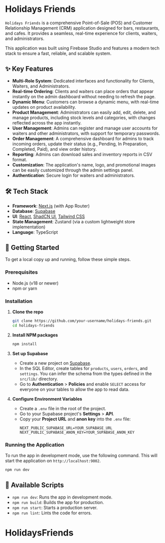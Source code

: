 # Holidays Friends

`Holidays Friends` is a comprehensive Point-of-Sale (POS) and Customer Relationship Management (CRM) application designed for bars, restaurants, and cafes. It provides a seamless, real-time experience for clients, waiters, and administrators.

This application was built using Firebase Studio and features a modern tech stack to ensure a fast, reliable, and scalable system.

## ✨ Key Features

- **Multi-Role System**: Dedicated interfaces and functionality for Clients, Waiters, and Administrators.
- **Real-time Ordering**: Clients and waiters can place orders that appear instantly on the admin dashboard without needing to refresh the page.
- **Dynamic Menu**: Customers can browse a dynamic menu, with real-time updates on product availability.
- **Product Management**: Administrators can easily add, edit, delete, and manage products, including stock levels and categories, with changes reflected across the app instantly.
- **User Management**: Admins can register and manage user accounts for waiters and other administrators, with support for temporary passwords.
- **Order Management**: A comprehensive dashboard for admins to track incoming orders, update their status (e.g., Pending, In Preparation, Completed, Paid), and view order history.
- **Reporting**: Admins can download sales and inventory reports in CSV format.
- **Customization**: The application's name, logo, and promotional images can be easily customized through the admin settings panel.
- **Authentication**: Secure login for waiters and administrators.

## 🛠️ Tech Stack

- **Framework**: [Next.js](https://nextjs.org/) (with App Router)
- **Database**: [Supabase](https://supabase.io/)
- **UI**: [React](https://reactjs.org/), [ShadCN UI](https://ui.shadcn.com/), [Tailwind CSS](https://tailwindcss.com/)
- **State Management**: Zustand (via a custom lightweight store implementation)
- **Language**: TypeScript

## 🚀 Getting Started

To get a local copy up and running, follow these simple steps.

### Prerequisites

- Node.js (v18 or newer)
- npm or yarn

### Installation

1.  **Clone the repo**
    ```sh
    git clone https://github.com/your-username/holidays-friends.git
    cd holidays-friends
    ```

2.  **Install NPM packages**
    ```sh
    npm install
    ```

3.  **Set up Supabase**
    - Create a new project on [Supabase](https://supabase.io/).
    - In the SQL Editor, create tables for `products`, `users`, `orders`, and `settings`. You can infer the schema from the types defined in the `src/lib/` directory.
    - Go to **Authentication** > **Policies** and enable `SELECT` access for everyone on your tables to allow the app to read data.

4.  **Configure Environment Variables**
    - Create a `.env` file in the root of the project.
    - Go to your Supabase project's **Settings** > **API**.
    - Copy your **Project URL** and **anon key** into the `.env` file:
      ```env
      NEXT_PUBLIC_SUPABASE_URL=YOUR_SUPABASE_URL
      NEXT_PUBLIC_SUPABASE_ANON_KEY=YOUR_SUPABASE_ANON_KEY
      ```

### Running the Application

To run the app in development mode, use the following command. This will start the application on `http://localhost:9002`.

```sh
npm run dev
```

## 📜 Available Scripts

- `npm run dev`: Runs the app in development mode.
- `npm run build`: Builds the app for production.
- `npm run start`: Starts a production server.
- `npm run lint`: Lints the code for errors.
# HolidaysFriends
